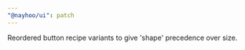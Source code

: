 ```yaml
---
"@nayhoo/ui": patch
---
```


Reordered button recipe variants to give 'shape' precedence over size.
